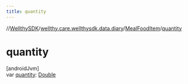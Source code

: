 ```yaml
---
title: quantity
---
```

//[WellthySDK](../../../index.html)/[wellthy.care.wellthysdk.data.diary](../index.html)/[MealFoodItem](index.html)/[quantity](quantity.html)



# quantity



[androidJvm]\
var [quantity](quantity.html): [Double](https://kotlinlang.org/api/latest/jvm/stdlib/kotlin/-double/index.html)




